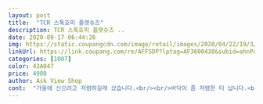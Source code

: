 ```yaml
---
layout: post 
title:  "TCR 스톡호피 플랫슈즈" 
description: TCR 스톡호피 플랫슈즈 ..
date: 2020-09-17 06:44:26 
img: https://static.coupangcdn.com/image/retail/images/2020/04/22/19/3/e7fa0aaa-5443-4b93-a561-9026471896ad.jpg 
linkUrl: https://link.coupang.com/re/AFFSDP?lptag=AF3600438&subid=ahnPublicAsk&pageKey=1496303786&itemId=2569616278&vendorItemId=70561983026&traceid=V0-113-68bfdf5699e35224 
categories: [1007] 
color: 43A047 
price: 4900 
author: Ask View Shop 
cont:  "가을에 신으려고 저렴하길래 샀습니다.<br/><br/>바닥이 좀 저렴한 티 납니다.<br/><br/>" 
---
```

